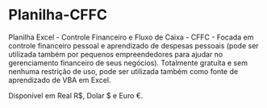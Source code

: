 # Planilha-CFFC
Planilha Excel - Controle Financeiro e Fluxo de Caixa - CFFC - Focada em controle financeiro pessoal e aprendizado de despesas pessoais (pode ser utilizada também por pequenos empreendedores para ajudar no gerenciamento financeiro de seus negócios). Totalmente gratuíta e sem nenhuma restrição de uso, pode ser utilizada também como fonte de aprendizado de VBA em Excel.

Disponível em Real R$, Dolar $ e Euro €.
